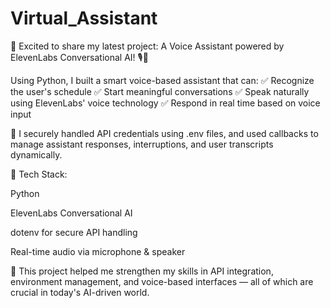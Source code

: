 # Virtual_Assistant
🚀 Excited to share my latest project: A Voice Assistant powered by ElevenLabs Conversational AI! 🎙️🤖

Using Python, I built a smart voice-based assistant that can:
✅ Recognize the user's schedule
✅ Start meaningful conversations
✅ Speak naturally using ElevenLabs' voice technology
✅ Respond in real time based on voice input

🔐 I securely handled API credentials using .env files, and used callbacks to manage assistant responses, interruptions, and user transcripts dynamically.

🧠 Tech Stack:

Python

ElevenLabs Conversational AI

dotenv for secure API handling

Real-time audio via microphone & speaker

🎯 This project helped me strengthen my skills in API integration, environment management, and voice-based interfaces — all of which are crucial in today's AI-driven world.
